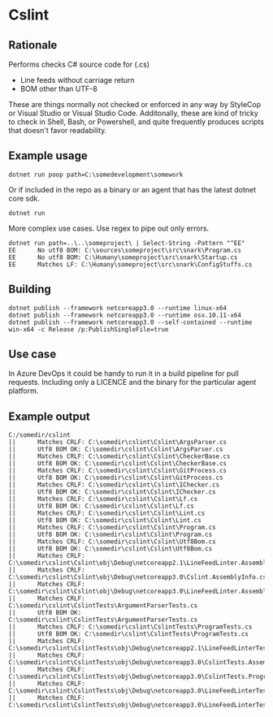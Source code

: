 # Cslint
## Rationale

Performs checks C# source code for (.cs) 
- Line feeds without carriage return
- BOM other than UTF-8

These are things normally not checked or enforced in any way by StyleCop or Visual Studio or Visual Studio Code. 
Additonally, these are kind of tricky to check in Shell, Bash, or Powershell, and quite frequently produces scripts
that doesn't favor readability.

## Example usage

    dotnet run poop path=C:\somedevelopment\somework

Or if included in the repo as a binary or an agent that has the latest dotnet core sdk. 

    dotnet run

More complex use cases. Use regex to pipe out only errors. 

	dotnet run path=..\..\someproject\ | Select-String -Pattern "^EE"
	EE      No utf8 BOM: C:\sources\someproject\src\snark\Program.cs
	EE      No utf8 BOM: C:\Humany\someproject\src\snark\Startup.cs
	EE      Matches LF: C:\Humany\someproject\src\snark\ConfigStuffs.cs

## Building 

    dotnet publish --framework netcoreapp3.0 --runtime linux-x64
    dotnet publish --framework netcoreapp3.0 --runtime osx.10.11-x64
    dotnet publish --framework netcoreapp3.0 --self-contained --runtime win-x64 -c Release /p:PublishSingleFile=true

## Use case

In Azure DevOps it could be handy to run it in a build pipeline for pull requests. Including only a LICENCE and the
binary for the particular agent platform.

## Example output
```pwsh
C:/somedir/cslint
||      Matches CRLF: C:\somedir\cslint\Cslint\ArgsParser.cs
||      Utf8 BOM OK: C:\somedir\cslint\Cslint\ArgsParser.cs
||      Matches CRLF: C:\somedir\cslint\Cslint\CheckerBase.cs
||      Utf8 BOM OK: C:\somedir\cslint\Cslint\CheckerBase.cs
||      Matches CRLF: C:\somedir\cslint\Cslint\GitProcess.cs
||      Utf8 BOM OK: C:\somedir\cslint\Cslint\GitProcess.cs
||      Matches CRLF: C:\somedir\cslint\Cslint\IChecker.cs
||      Utf8 BOM OK: C:\somedir\cslint\Cslint\IChecker.cs
||      Matches CRLF: C:\somedir\cslint\Cslint\Lf.cs
||      Utf8 BOM OK: C:\somedir\cslint\Cslint\Lf.cs
||      Matches CRLF: C:\somedir\cslint\Cslint\Lint.cs
||      Utf8 BOM OK: C:\somedir\cslint\Cslint\Lint.cs
||      Matches CRLF: C:\somedir\cslint\Cslint\Program.cs
||      Utf8 BOM OK: C:\somedir\cslint\Cslint\Program.cs
||      Matches CRLF: C:\somedir\cslint\Cslint\Utf8Bom.cs
||      Utf8 BOM OK: C:\somedir\cslint\Cslint\Utf8Bom.cs
||      Matches CRLF: C:\somedir\cslint\Cslint\obj\Debug\netcoreapp2.1\LineFeedLinter.AssemblyInfo.cs
||      Matches CRLF: C:\somedir\cslint\Cslint\obj\Debug\netcoreapp3.0\Cslint.AssemblyInfo.cs
||      Matches CRLF: C:\somedir\cslint\Cslint\obj\Debug\netcoreapp3.0\LineFeedLinter.AssemblyInfo.cs
||      Matches CRLF: C:\somedir\cslint\CslintTests\ArgumentParserTests.cs
||      Utf8 BOM OK: C:\somedir\cslint\CslintTests\ArgumentParserTests.cs
||      Matches CRLF: C:\somedir\cslint\CslintTests\ProgramTests.cs
||      Utf8 BOM OK: C:\somedir\cslint\CslintTests\ProgramTests.cs
||      Matches CRLF: C:\somedir\cslint\CslintTests\obj\Debug\netcoreapp2.1\LineFeedLinterTests.AssemblyInfo.cs
||      Matches CRLF: C:\somedir\cslint\CslintTests\obj\Debug\netcoreapp3.0\CslintTests.AssemblyInfo.cs
||      Matches CRLF: C:\somedir\cslint\CslintTests\obj\Debug\netcoreapp3.0\CslintTests.Program.cs
||      Matches CRLF: C:\somedir\cslint\CslintTests\obj\Debug\netcoreapp3.0\LineFeedLinterTests.AssemblyInfo.cs
||      Matches CRLF: C:\somedir\cslint\CslintTests\obj\Debug\netcoreapp3.0\LineFeedLinterTests.Program.cs
```